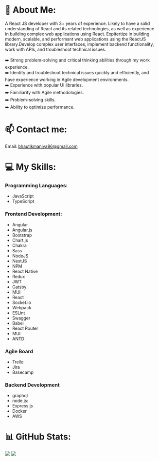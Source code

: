 # 💫 About Me:
A React JS developer with 3+ years of experience. Likely to have a solid understanding of React and its related technologies, as well as experience in building complex web applications using React. Expitertize in building modern, scalable, and performant web applications using the ReactJS library.Develop complex user interfaces, implement backend functionality, work with APIs, and troubleshoot technical issues.<br><br>➡️  Strong problem-solving and critical thinking abilities through my work experience.<br>➡️  Identify and troubleshoot technical issues quickly and efficiently, and have experience working in Agile development environments.<br>➡️ Experience with popular UI libraries.<br>➡️ Familiarity with Agile methodologies.<br>➡️ Problem-solving skills.<br>➡️ Ability to optimize performance.


# 📫 Contact me:
Email: bhautikmaniya86@gmail.com

# 💻 My Skills:

### Programming Languages:

- JavaScript <br>
- TypeScript

### Frontend Development:

- Angular <br>
- Angular.js <br>
- Bootstrap <br>
- Chart.js <br>
- Chakra <br>
- Sass <br>
- NodeJS <br>
- NextJS <br>
- NPM <br>
- React Native <br>
- Redux <br>
- JWT <br>
- Gatsby <br>
- MUI <br>
- React <br>
- Socket.io <br>
- Webpack <br>
- ESLint <br>
- Swagger <br>
- Babel <br>
- React Router <br>
- MUI <br>
- ANTD 

### Agile Board

- Trello <br>
- Jira <br>
- Basecamp 

### Backend Development

- graphql <br>
- node.js: <br>
- Express.js <br>
- Docker <br>
- AWS

# 📊 GitHub Stats:
![](https://github-readme-stats.vercel.app/api?username=bhautikmaniya86&theme=dark&hide_border=false&include_all_commits=false&count_private=false)
![](https://github-readme-streak-stats.herokuapp.com/?user=bhautikmaniya86&theme=dark&hide_border=false)<br/>